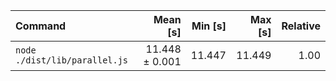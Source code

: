 | Command | Mean [s] | Min [s] | Max [s] | Relative |
|:---|---:|---:|---:|---:|
| `node ./dist/lib/parallel.js` | 11.448 ± 0.001 | 11.447 | 11.449 | 1.00 |

